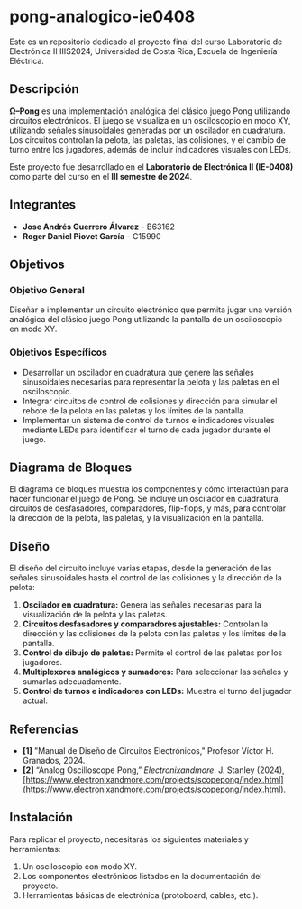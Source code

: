 # pong-analogico-ie0408
Este es un repositorio dedicado al proyecto final del curso Laboratorio de Electrónica II IIIS2024, Universidad de Costa Rica, Escuela de Ingeniería Eléctrica.

## Descripción

**Ω–Pong** es una implementación analógica del clásico juego Pong utilizando circuitos electrónicos. El juego se visualiza en un osciloscopio en modo XY, utilizando señales sinusoidales generadas por un oscilador en cuadratura. Los circuitos controlan la pelota, las paletas, las colisiones, y el cambio de turno entre los jugadores, además de incluir indicadores visuales con LEDs.

Este proyecto fue desarrollado en el **Laboratorio de Electrónica II (IE-0408)** como parte del curso en el **III semestre de 2024**.

## Integrantes

- **Jose Andrés Guerrero Álvarez** - B63162
- **Roger Daniel Piovet García** - C15990

## Objetivos

### Objetivo General

Diseñar e implementar un circuito electrónico que permita jugar una versión analógica del clásico juego Pong utilizando la pantalla de un osciloscopio en modo XY.

### Objetivos Específicos

- Desarrollar un oscilador en cuadratura que genere las señales sinusoidales necesarias para representar la pelota y las paletas en el osciloscopio.
- Integrar circuitos de control de colisiones y dirección para simular el rebote de la pelota en las paletas y los límites de la pantalla.
- Implementar un sistema de control de turnos e indicadores visuales mediante LEDs para identificar el turno de cada jugador durante el juego.

## Diagrama de Bloques

El diagrama de bloques muestra los componentes y cómo interactúan para hacer funcionar el juego de Pong. Se incluye un oscilador en cuadratura, circuitos de desfasadores, comparadores, flip-flops, y más, para controlar la dirección de la pelota, las paletas, y la visualización en la pantalla.

## Diseño

El diseño del circuito incluye varias etapas, desde la generación de las señales sinusoidales hasta el control de las colisiones y la dirección de la pelota:

1. **Oscilador en cuadratura:** Genera las señales necesarias para la visualización de la pelota y las paletas.
2. **Circuitos desfasadores y comparadores ajustables:** Controlan la dirección y las colisiones de la pelota con las paletas y los límites de la pantalla.
3. **Control de dibujo de paletas:** Permite el control de las paletas por los jugadores.
4. **Multiplexores analógicos y sumadores:** Para seleccionar las señales y sumarlas adecuadamente.
5. **Control de turnos e indicadores con LEDs:** Muestra el turno del jugador actual.

## Referencias

- **[1]** "Manual de Diseño de Circuitos Electrónicos," Profesor Víctor H. Granados, 2024.
- **[2]** “Analog Oscilloscope Pong,” *Electronixandmore*. J. Stanley (2024), [https://www.electronixandmore.com/projects/scopepong/index.html](https://www.electronixandmore.com/projects/scopepong/index.html).

## Instalación

Para replicar el proyecto, necesitarás los siguientes materiales y herramientas:

1. Un osciloscopio con modo XY.
2. Los componentes electrónicos listados en la documentación del proyecto.
3. Herramientas básicas de electrónica (protoboard, cables, etc.).

